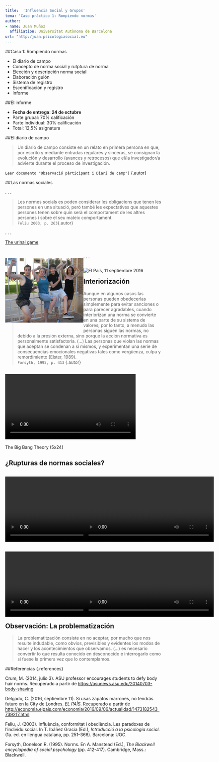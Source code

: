 ```yaml
---
title:  'Influencia Social y Grupos'
tema: 'Caso práctico 1: Rompiendo normas'
author:
- name: Juan Muñoz
  affiliation: Universitat Autònoma de Barcelona
url: "http:/juan.psicologiasocial.eu"
...
```


##Caso 1: Rompiendo normas

* El diario de campo
* Concepto de norma social y rutptura de norma
* Elección y descripción norma social
* Elaboración guión
* Sistema de registro
* Escenificación y registro
* Informe

##El informe

* **Fecha de entrega: 24 de octubre**
* Parte grupal: 70% calificación
* Parte individual: 30% calificación
* Total: 12,5% asignatura


##El diario de campo

> Un diario de campo consiste en un relato en primera persona en que, por escrito y mediante entradas regulares y sinceras, se consignan la evolución y desarrollo (avances y retrocesos) que el/la investigador/a advierte durante el proceso de investigación.

`Leer documento "Observació pàrticipant i Diari de camp")` {.autor}

##Las normas sociales

. . .

> Les normes socials es poden considerar les obligacions que tenen les persones en una situació, però també les expectatives que aquestes persones tenen sobre quin serà el comportament de les altres persones i sobre el seu mateix comportament.\
`Feliu 2003, p. 263`{.autor}

. . .

[The urinal game](http://gamescene.com/The_Urinal_Game.html)

<!--
##

![(El País, 6 sept 2015)](cp1/GoogleCar.jpg)
-->

##

<div id="column1" style="float:left; margin:10; width:50%;">

![Crum, 2014](cp1/ASUProfessorEncouragesStudentsToDefyBodyHairNorms.jpg)

</div>

. . .

<div id="column1" style="float:left; margin:10; width:50%;">

![El País, 11 septiembre 2016](cp1/SiUsasZapatosMarrones.png)

</div>

## Interiorización

> Aunque en algunos casos las personas pueden obedecerlas simplemente para evitar sanciones o para parecer agradables, cuando interiorizan una norma se convierte en una parte de su sistema de valores; por lo tanto, a menudo las personas siguen las normas, no debido a la presión externa, sino porque la acción normativa es personalmente satisfactoria. (...) Las personas que violan las normas que aceptan se condenan a sí mismos, y experimentan una serie de consecuencias emocionales negativas tales como vergüenza, culpa y remordimiento (Elster, 1989).\
`Forsyth, 1995, p. 413` {.autor}

##

<video width="420"  class="stretch" controls>
<source src="cp1/The.Big.Bang.Reciprocity.mp4">
</video>

The Big Bang Theory (5x24)

<!--
##

![(Rainie, L., & Zickuhr, K., 2014)](cp1/Cellphones_Forbes.jpg)

-->


## ¿Rupturas de normas sociales?

<div id="column1" style="float:left; margin:0; width:50%;">

<video width="420"  class="stretch" controls><source src="cp1/01-ShoppingCart.mp4"></video>

</div>

<div id="column1" style="float:left; margin:0; width:50%;">

<video width="420"  class="stretch" controls><source src="cp1/04-ViolatingPersonalSpace.mp4"></video>

</div>

<div id="column1" style="float:left; margin:0; width:50%;">

<video width="420"  class="stretch" controls><source src="cp1/02-Twister.mp4"></video>

</div>

<div id="column1" style="float:left; margin:0; width:50%;">

<video width="420"  class="stretch" controls><source src="cp1/03-Piropos.mp4"></video>

</div>

## Observación: La problematización

> La problematitzación consiste en no aceptar, por mucho que nos resulte indudable, como obvios,  previsibles  y evidentes los modos de hacer y los acontecimientos que observamos. (...) es necesario convertir lo que resulta conocido en desconocido e interrogarlo como si fuese la primera vez que lo contemplamos.

<!--
> La problematitzación consiste en no aceptar, por mucho que nos resulte indudable, como obvios,  previsibles  y evidentes los modos de hacer y los acontecimientos que observamos. Se trata de que, ante cualquier cosa circunstancia o evento que se observe, adoptemos una actitud de sorpresa, como si no lo hubiésemos presenciado o percibido nunca. Para decirlo sintéticamente, es necesario convertir lo que resulta conocido en desconocido e interrogarlo como si fuese la primera vez que lo contemplamos.
-->


##Referencias {.references}

Crum, M. (2014, julio 3). ASU professor encourages students to defy body hair norms. Recuperado a partir de https://asunews.asu.edu/20140703-body-shaving

Delgado, C. (2016, septiembre 11). Si usas zapatos marrones, no tendrás futuro en la City de Londres. _EL PAÍS_. Recuperado a partir de http://economia.elpais.com/economia/2016/09/06/actualidad/1473182543_739217.html

Feliu, J. (2003). Influència, conformitat i obediència. Les paradoxes de l’individu social. In T. Ibáñez Gracia (Ed.), _Introducció a la psicologia social._ (1a. ed. en llengua catalana, pp. 251–366). Barcelona: UOC.

Forsyth, Donelson R. (1995). Norms. En A. Manstead (Ed.), _The Blackwell encyclopedia of social psychology_ (pp. 412-417). Cambridge,  Mass.: Blackwell.
